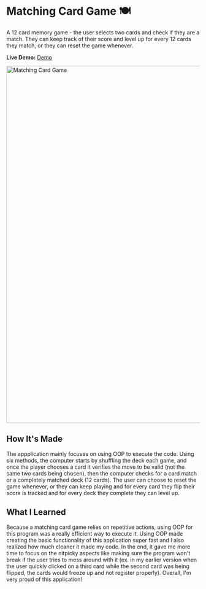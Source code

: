# Matching Card Game 🍽️

A 12 card memory game - the user selects two cards and check if they are a match. They can keep track of their score and level up for every 12 cards they match, or they can reset the game whenever. 

**Live Demo:** <a href="https://matching-card-game-jenna-nguyen.netlify.app/">Demo</a>

<img width="931" alt="Matching Card Game" src="https://user-images.githubusercontent.com/88993361/141234849-9de3c74a-99b3-475e-8a59-7a46cfa74adc.png">

## How It's Made
The appplication mainly focuses on using OOP to execute the code. Using six methods, the computer starts by shuffling the deck each game, and once the player chooses a card it verifies the move to be valid (not the same two cards being chosen), then the computer checks for a card match or a completely matched deck (12 cards). The user can choose to reset the game whenever, or they can keep playing and for every card they flip their score is tracked and for every deck they complete they can level up.

## What I Learned
Because a matching card game relies on repetitive actions, using OOP for this program was a really efficient way to execute it. Using OOP made creating the basic functionality of this application super fast and I also realized how much cleaner it made my code. In the end, it gave me more time to focus on the nitpicky aspects like making sure the program won't break if the user tries to mess around with it (ex. in my earlier version when the user quickly clicked on a third card while the second card was being flipped, the cards would freeze up and not register properly). Overall, I'm very proud of this application!
